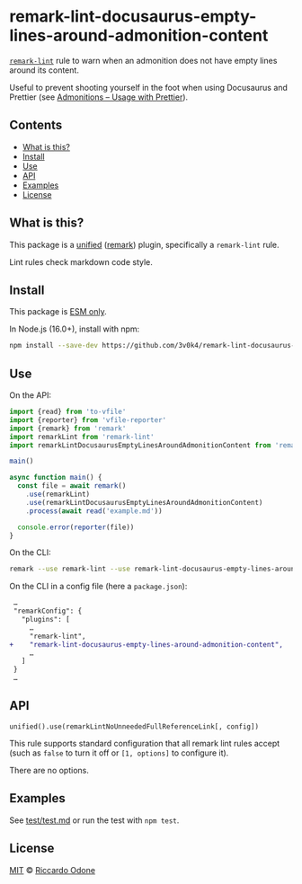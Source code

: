 # remark-lint-docusaurus-empty-lines-around-admonition-content

[`remark-lint`](https://github.com/remarkjs/remark-lint) rule to warn when an admonition does not have empty lines around its content.

Useful to prevent shooting yourself in the foot when using Docusaurus and Prettier (see [Admonitions – Usage with Prettier](https://docusaurus.io/docs/markdown-features/admonitions#usage-with-prettier)).

## Contents

*   [What is this?](#what-is-this)
*   [Install](#install)
*   [Use](#use)
*   [API](#api)
*   [Examples](#examples)
*   [License](#license)

## What is this?

This package is a [unified](https://github.com/unifiedjs/unified) ([remark](https://github.com/remarkjs/remark)) plugin, specifically a `remark-lint` rule.

Lint rules check markdown code style.

## Install

This package is [ESM only](https://gist.github.com/sindresorhus/a39789f98801d908bbc7ff3ecc99d99c).

In Node.js (16.0+), install with npm:

```sh
npm install --save-dev https://github.com/3v0k4/remark-lint-docusaurus-empty-lines-around-admonition-content
```

## Use

On the API:

```js
import {read} from 'to-vfile'
import {reporter} from 'vfile-reporter'
import {remark} from 'remark'
import remarkLint from 'remark-lint'
import remarkLintDocusaurusEmptyLinesAroundAdmonitionContent from 'remark-lint-docusaurus-empty-lines-around-admonition-content'

main()

async function main() {
  const file = await remark()
    .use(remarkLint)
    .use(remarkLintDocusaurusEmptyLinesAroundAdmonitionContent)
    .process(await read('example.md'))

  console.error(reporter(file))
}
```

On the CLI:

```sh
remark --use remark-lint --use remark-lint-docusaurus-empty-lines-around-admonition-content example.md
```

On the CLI in a config file (here a `package.json`):

```diff
 …
 "remarkConfig": {
   "plugins": [
     …
     "remark-lint",
+    "remark-lint-docusaurus-empty-lines-around-admonition-content",
     …
   ]
 }
 …
```

## API

`unified().use(remarkLintNoUnneededFullReferenceLink[, config])`

This rule supports standard configuration that all remark lint rules accept (such as `false` to turn it off or `[1, options]` to configure it).

There are no options.

## Examples

See [test/test.md](test/test.md) or run the test with `npm test`.

## License

[MIT](https://github.com/remarkjs/remark-lint/blob/main/license) © [Riccardo Odone](https://odone.io)
